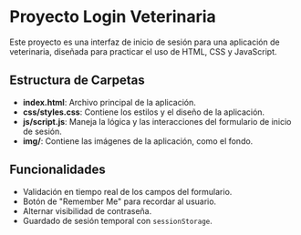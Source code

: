 # Proyecto Login Veterinaria

Este proyecto es una interfaz de inicio de sesión para una aplicación de veterinaria, diseñada para practicar el uso de HTML, CSS y JavaScript.

## Estructura de Carpetas
- **index.html**: Archivo principal de la aplicación.
- **css/styles.css**: Contiene los estilos y el diseño de la aplicación.
- **js/script.js**: Maneja la lógica y las interacciones del formulario de inicio de sesión.
- **img/**: Contiene las imágenes de la aplicación, como el fondo.

## Funcionalidades
- Validación en tiempo real de los campos del formulario.
- Botón de "Remember Me" para recordar al usuario.
- Alternar visibilidad de contraseña.
- Guardado de sesión temporal con `sessionStorage`.